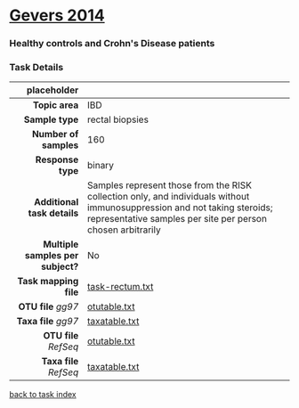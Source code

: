 # [Gevers 2014]( ../docs/gevers.html )
### Healthy controls and Crohn's Disease patients

### Task Details
| placeholder               |                                                             |
| ------------------------: |-----------------------------------------------------------|
| **Topic area**                | IBD                                                |
| **Sample type**               | rectal biopsies                                         |
| **Number of samples**         | 160                                         |
| **Response type**             | binary                                           |
| **Additional task details**   | Samples represent those from the RISK collection only, and individuals without immunosuppression and not taking steroids; representative samples per site per person chosen arbitrarily                                  |
| **Multiple samples per subject?** | No |
| **Task mapping file**         | [task-rectum.txt](../datasets/gevers/task-rectum.txt)                                 |
| **OTU file** *gg97*           | [otutable.txt](../datasets/gevers/gg/otutable.txt)                             |
| **Taxa file** *gg97*          | [taxatable.txt](../datasets/gevers/gg/taxatable.txt)                          |
| **OTU file** *RefSeq*         | [otutable.txt](../datasets/gevers/refseq/otutable.txt)                    |
| **Taxa file** *RefSeq*        | [taxatable.txt](../datasets/gevers/refseq/taxatable.txt)                  |


[back to task index](../README.md)